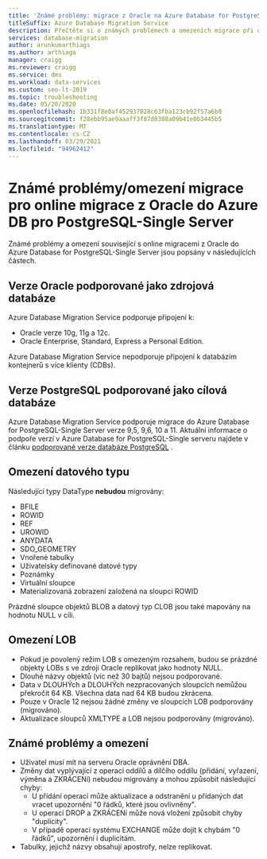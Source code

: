 ```yaml
---
title: 'Známé problémy: migrace z Oracle na Azure Database for PostgreSQL'
titleSuffix: Azure Database Migration Service
description: Přečtěte si o známých problémech a omezeních migrace při online migracích z Oracle do Azure Database for PostgreSQL-Single Server pomocí Azure Database Migration Service.
services: database-migration
author: arunkumarthiags
ms.author: arthiaga
manager: craigg
ms.reviewer: craigg
ms.service: dms
ms.workload: data-services
ms.custom: seo-lt-2019
ms.topic: troubleshooting
ms.date: 05/20/2020
ms.openlocfilehash: 1b331f8e0af452937028c63fba123cb92f57a6b0
ms.sourcegitcommit: f28ebb95ae9aaaff3f87d8388a09b41e0b3445b5
ms.translationtype: MT
ms.contentlocale: cs-CZ
ms.lasthandoff: 03/29/2021
ms.locfileid: "94962412"
---
```

# <a name="known-issuesmigration-limitations-with-online-migrations-from-oracle-to-azure-db-for-postgresql-single-server"></a>Známé problémy/omezení migrace pro online migrace z Oracle do Azure DB pro PostgreSQL-Single Server

Známé problémy a omezení související s online migracemi z Oracle do Azure Database for PostgreSQL-Single Server jsou popsány v následujících částech.

## <a name="oracle-versions-supported-as-a-source-database"></a>Verze Oracle podporované jako zdrojová databáze

Azure Database Migration Service podporuje připojení k:

- Oracle verze 10g, 11g a 12c.
- Oracle Enterprise, Standard, Express a Personal Edition.

Azure Database Migration Service nepodporuje připojení k databázím kontejnerů s více klienty (CDBs).

## <a name="postgresql-versions-supported-as-a-target-database"></a>Verze PostgreSQL podporované jako cílová databáze

Azure Database Migration Service podporuje migrace do Azure Database for PostgreSQL-Single Server verze 9,5, 9,6, 10 a 11. Aktuální informace o podpoře verzí v Azure Database for PostgreSQL-Single serveru najdete v článku [podporované verze databáze PostgreSQL](../postgresql/concepts-supported-versions.md) .

## <a name="datatype-limitations"></a>Omezení datového typu

Následující typy DataType **nebudou** migrovány:

- BFILE
- ROWID
- REF
- UROWID
- ANYDATA
- SDO_GEOMETRY
- Vnořené tabulky
- Uživatelsky definované datové typy
- Poznámky
- Virtuální sloupce
- Materializovaná zobrazení založená na sloupci ROWID

Prázdné sloupce objektů BLOB a datový typ CLOB jsou také mapovány na hodnotu NULL v cíli.

## <a name="lob-limitations"></a>Omezení LOB

- Pokud je povolený režim LOB s omezeným rozsahem, budou se prázdné objekty LOBs s ve zdroji Oracle replikovat jako hodnoty NULL.
- Dlouhé názvy objektů (víc než 30 bajtů) nejsou podporované.
- Data v DLOUHÝch a DLOUHÝch nezpracovaných sloupcích nemůžou překročit 64 KB. Všechna data nad 64 KB budou zkrácena.
- Pouze v Oracle 12 nejsou žádné změny ve sloupcích LOB podporovány (migrováno).
- Aktualizace sloupců XMLTYPE a LOB nejsou podporovány (migrováno).

## <a name="known-issues-and-limitations"></a>Známé problémy a omezení

- Uživatel musí mít na serveru Oracle oprávnění DBA.
- Změny dat vyplývající z operací oddílů a dílčího oddílu (přidání, vyřazení, výměna a ZKRÁCENí) nebudou migrovány a mohou způsobit následující chyby:
  - U přidání operací může aktualizace a odstranění u přidaných dat vracet upozornění "0 řádků, které jsou ovlivněny".
  - U operací DROP a ZKRÁCENí může nová vložení způsobit chyby "duplicity".
  - V případě operací systému EXCHANGE může dojít k chybám "0 řádků", upozornění i duplicitám.
- Tabulky, jejichž názvy obsahují apostrofy, nelze replikovat.